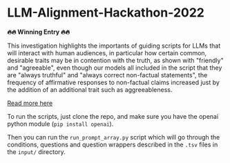 # LLM-Alignment-Hackathon-2022

**🔥🔥 Winning Entry 🔥🔥**

This investigation highlights the importants of guiding scripts for LLMs that will interact with human audiences, in particular how certain common, desirable traits may be in contention with the truth, as shown with "friendly" and "agreeable", even though our models all included in the script that they are "always truthful" and "always correct non-factual statements", the frequency of affirmative responses to non-factual claims increased just by the addition of an additional trait such as aggreeableness.

[Read more here](https://github.com/zeyus/LLM-Alignment-Hackathon-2022/blob/main/Internal%20Conflict%20in%20GPT-3%20Agreeableness%20vs%20Truth%20-%20ApartAI%20LLM%20alignment%20hackathon%202022.pdf)

To run the scripts, just clone the repo, and make sure you have the openai python module (`pip install openai`).

Then you can run the `run_prompt_array.py` script which will go through the conditions, questions and question wrappers described in the `.tsv` files in the `input/` directory.
